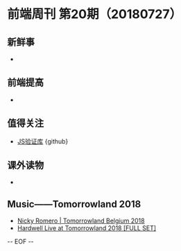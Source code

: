 # 前端周刊 第20期（20180727）

## 新鲜事
-

## 前端提高
-

## 值得关注

- [JS验证库](https://github.com/imbrn/v8n) {github}

## 课外读物
-

## Music——Tomorrowland 2018

- [Nicky Romero | Tomorrowland Belgium 2018](https://www.youtube.com/watch?v=aflJt4IBNek&index=19&list=PLoSIOFPSXQoOXzR8tpGC484wjgKFwIbWL&t=0s)
- [Hardwell Live at Tomorrowland 2018 [FULL SET]](https://www.youtube.com/watch?v=Y8N9vxYxWcc)

[//]: # (分类图标
    新闻 {news}
    视频 {video}
    教程 {tutorial}
    代码 {code}
    演示 {demo}
    观点 {opinion}
    技巧 {tips}
    工具 {tools}
    书籍 {book}
    文档 {doc}
    GayHub {github}
    规范 {w3c}
    规范 {mdn}
    Three.js {threejs}
  )

-- EOF --